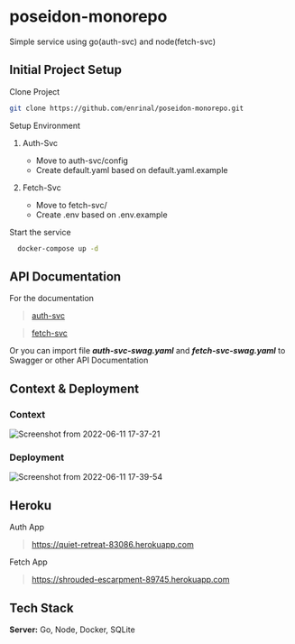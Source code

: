 # poseidon-monorepo

Simple service using go(auth-svc) and node(fetch-svc)

## Initial Project Setup

Clone Project

```bash
git clone https://github.com/enrinal/poseidon-monorepo.git
```

Setup Environment

1. Auth-Svc

   - Move to auth-svc/config
   - Create default.yaml based on default.yaml.example

2. Fetch-Svc
   - Move to fetch-svc/
   - Create .env based on .env.example

Start the service

```bash
  docker-compose up -d
```

## API Documentation

For the documentation

> [auth-svc](https://github.com/enrinal/poseidon-monorepo/blob/main/auth-svc-swag.md)

> [fetch-svc](https://github.com/enrinal/poseidon-monorepo/blob/main/fetch-svc-swag.md)

Or you can import file **_auth-svc-swag.yaml_** and **_fetch-svc-swag.yaml_** to Swagger or other API Documentation

## Context & Deployment

### Context
![Screenshot from 2022-06-11 17-37-21](https://user-images.githubusercontent.com/25796956/173184364-174a76d3-1083-4e03-9698-bd8820f7e302.png)


### Deployment
![Screenshot from 2022-06-11 17-39-54](https://user-images.githubusercontent.com/25796956/173184378-02c6087c-977f-4df7-9efb-22ec3953540c.png)

## Heroku

Auth App

> https://quiet-retreat-83086.herokuapp.com

Fetch App

> https://shrouded-escarpment-89745.herokuapp.com

## Tech Stack

**Server:** Go, Node, Docker, SQLite
